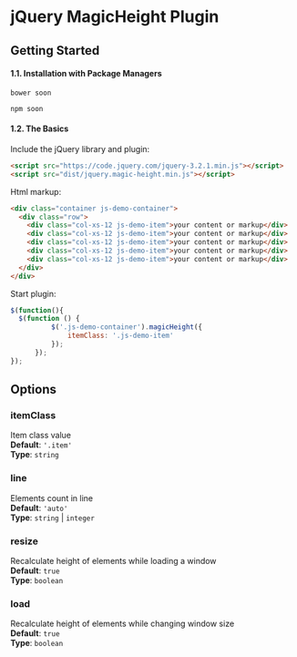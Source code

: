 # jQuery MagicHeight Plugin

## Getting Started

#### 1.1. Installation with Package Managers

```shell
bower soon
```

```shell
npm soon
```

#### 1.2. The Basics
Include the jQuery library and plugin:

```html
<script src="https://code.jquery.com/jquery-3.2.1.min.js"></script>
<script src="dist/jquery.magic-height.min.js"></script>
```

Html markup:

```html
<div class="container js-demo-container">
  <div class="row">
    <div class="col-xs-12 js-demo-item">your content or markup</div>
    <div class="col-xs-12 js-demo-item">your content or markup</div>
    <div class="col-xs-12 js-demo-item">your content or markup</div>
    <div class="col-xs-12 js-demo-item">your content or markup</div>
    <div class="col-xs-12 js-demo-item">your content or markup</div>
  </div>
</div>
```
Start plugin:

```js
$(function(){
  $(function () {
          $('.js-demo-container').magicHeight({
              itemClass: '.js-demo-item'
          });
      });
});
```

## Options

### itemClass
Item class value  
**Default**: `'.item'`  
**Type**: `string`

### line
Elements count in line  
**Default**: `'auto'`  
**Type**: `string` | `integer`

### resize
Recalculate height of elements while loading a window  
**Default**: `true`  
**Type**: `boolean`

### load
Recalculate height of elements while changing window size  
**Default**: `true`  
**Type**: `boolean`